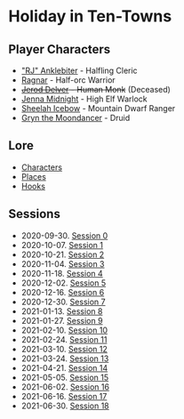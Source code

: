 # Holiday in Ten-Towns

## Player Characters
* ["RJ" Anklebiter](Player_RJ.md) - Halfling Cleric
* [Ragnar](Player_Ragnar.md) - Half-orc Warrior
* ~~[Jerod Delver](Player_Jerod.md) - Human Monk~~ (Deceased)
* [Jenna Midnight](Player_Jenna.md) - High Elf Warlock
* [Sheelah Icebow](Player_Sheelah.md) - Mountain Dwarf Ranger
* [Gryn the Moondancer](Player_Gryn.md) - Druid

## Lore
* [Characters](Characters.md)
* [Places](Places.md)
* [Hooks](Hooks.md)

## Sessions
* 2020-09-30. [Session 0](Session_0.md)
* 2020-10-07. [Session 1](Session_1.md)
* 2020-10-21. [Session 2](Session_2.md)
* 2020-11-04. [Session 3](Session_3.md)
* 2020-11-18. [Session 4](Session_4.md)
* 2020-12-02. [Session 5](Session_5.md)
* 2020-12-16. [Session 6](Session_6.md)
* 2020-12-30. [Session 7](Session_7.md)
* 2021-01-13. [Session 8](Session_8.md)
* 2021-01-27. [Session 9](Session_8.md)
* 2021-02-10. [Session 10](Session_10.md)
* 2021-02-24. [Session 11](Session_11.md)
* 2021-03-10. [Session 12](Session_12.md)
* 2021-03-24. [Session 13](Session_13.md)
* 2021-04-21. [Session 14](Session_14.md)
* 2021-05-05. [Session 15](Session_15.md)
* 2021-06-02. [Session 16](Session_16.md)
* 2021-06-16. [Session 17](Session_17.md)
* 2021-06-30. [Session 18](Session_18.md)

<!--stackedit_data:
eyJoaXN0b3J5IjpbLTEyMzI4NzkwNjcsODEyMjExNzM0LDEwMz
I5MjMxOTUsLTExMDMyNTkyNDIsLTEzOTE2Nzg0NzgsLTg5MzQx
ODU2OSwtNjYwNjc1MDEyLC0xMjU3NTY0MzI4LC01OTM5NzA5OD
MsLTEyNTc1NjQzMjgsMTQyNDQ4MTUyMSwtMTA0MzczNDQ3LC0y
MjI2MzYzODcsLTk1MTEyMTc2MSwtMTA1NTIwMzE2OCwtMzA3OT
EwMjY4LDIxMTYxMjMzODIsLTEyMjgzMTAwODFdfQ==
-->
